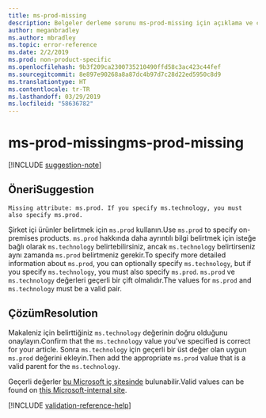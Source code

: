 ```yaml
---
title: ms-prod-missing
description: Belgeler derleme sorunu ms-prod-missing için açıklama ve çözüm
author: meganbradley
ms.author: mbradley
ms.topic: error-reference
ms.date: 2/2/2019
ms.prod: non-product-specific
ms.openlocfilehash: 9b3f209ca2300735210490ffd58c3ac423c44fef
ms.sourcegitcommit: 8e897e90268a8a87dc4b97d7c28d22ed5950c8d9
ms.translationtype: HT
ms.contentlocale: tr-TR
ms.lasthandoff: 03/29/2019
ms.locfileid: "58636782"
---
```

# <a name="ms-prod-missing"></a><span data-ttu-id="e2334-103">ms-prod-missing</span><span class="sxs-lookup"><span data-stu-id="e2334-103">ms-prod-missing</span></span>

[!INCLUDE [suggestion-note](includes/suggestion-note.md)]

## <a name="suggestion"></a><span data-ttu-id="e2334-104">Öneri</span><span class="sxs-lookup"><span data-stu-id="e2334-104">Suggestion</span></span>

`Missing attribute: ms.prod. If you specify ms.technology, you must also specify ms.prod.`

<span data-ttu-id="e2334-105">Şirket içi ürünler belirtmek için `ms.prod` kullanın.</span><span class="sxs-lookup"><span data-stu-id="e2334-105">Use `ms.prod` to specify on-premises products.</span></span> <span data-ttu-id="e2334-106">`ms.prod` hakkında daha ayrıntılı bilgi belirtmek için isteğe bağlı olarak `ms.technology` belirtebilirsiniz, ancak `ms.technology` belirtirseniz aynı zamanda `ms.prod` belirtmeniz gerekir.</span><span class="sxs-lookup"><span data-stu-id="e2334-106">To specify more detailed information about `ms.prod`, you can optionally specify `ms.technology`, but if you specify `ms.technology`, you must also specify `ms.prod`.</span></span> <span data-ttu-id="e2334-107">`ms.prod` ve `ms.technology` değerleri geçerli bir çift olmalıdır.</span><span class="sxs-lookup"><span data-stu-id="e2334-107">The values for `ms.prod` and `ms.technology` must be a valid pair.</span></span>

## <a name="resolution"></a><span data-ttu-id="e2334-108">Çözüm</span><span class="sxs-lookup"><span data-stu-id="e2334-108">Resolution</span></span>

<span data-ttu-id="e2334-109">Makaleniz için belirttiğiniz `ms.technology` değerinin doğru olduğunu onaylayın.</span><span class="sxs-lookup"><span data-stu-id="e2334-109">Confirm that the `ms.technology` value you've specified is correct for your article.</span></span> <span data-ttu-id="e2334-110">Sonra `ms.technology` için geçerli bir üst değer olan uygun `ms.prod` değerini ekleyin.</span><span class="sxs-lookup"><span data-stu-id="e2334-110">Then add the appropriate `ms.prod` value that is a valid parent for the `ms.technology`.</span></span>

<span data-ttu-id="e2334-111">Geçerli değerler [bu Microsoft iç sitesinde](https://docsmetadatatool.azurewebsites.net/allowlists) bulunabilir.</span><span class="sxs-lookup"><span data-stu-id="e2334-111">Valid values can be found on [this Microsoft-internal site](https://docsmetadatatool.azurewebsites.net/allowlists).</span></span>

<!--make sure to add this file to your includes folder and verify the path-->
[!INCLUDE [validation-reference-help](includes/validation-reference-help.md)]
